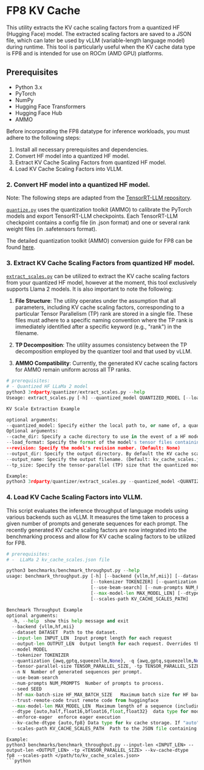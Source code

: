 # FP8 KV Cache 

This utility extracts the KV cache scaling factors from a quantized HF (Hugging Face) model. The extracted scaling factors are saved to a JSON file, which can later be used by vLLM (variable-length language model) during runtime. This tool is particularly useful when the KV cache data type is FP8 and is intended for use on ROCm (AMD GPU) platforms.

## Prerequisites

- Python 3.x
- PyTorch
- NumPy
- Hugging Face Transformers
- Hugging Face Hub
- AMMO 

Before incorporating the FP8 datatype for inference workloads, you must adhere to the following steps:
1. Install all necessary prerequisites and dependencies. 
2. Convert HF model into a quantized HF model. 
3. Extract KV Cache Scaling Factors from quantized HF model.
4. Load KV Cache Scaling Factors into VLLM.

### 2. Convert HF model into a quantized HF model.
Note: The following steps are adapted from the [TensorRT-LLM repository](https://github.com/NVIDIA/TensorRT-LLM/blob/main/examples/quantization/README.md).

[`quantize.py`](https://github.com/ROCm/vllm-fp8/blob/fp8_doc/3rdparty/quantizer/quantize.py) uses the quantization toolkit  (AMMO) to calibrate the PyTorch models and export TensorRT-LLM checkpoints. Each TensorRT-LLM checkpoint contains a config file (in .json format) and one or several rank weight files (in .safetensors format).

The detailed quantization toolkit (AMMO) conversion guide for FP8 can be found [here](https://github.com/ROCm/vllm-fp8/blob/fp8_kv/3rdparty/README.md).

### 3. Extract KV Cache Scaling Factors from quantized HF model.
[`extract_scales.py`](https://github.com/ROCm/vllm-fp8/blob/fp8_doc/3rdparty/quantizer/extract_scales.py) can be utilized to extract the KV cache scaling factors from your quantized HF model, however at the moment, this tool exclusively supports Llama 2 models. It is also important to note the following:
1. **File Structure**: The utility operates under the assumption that all parameters, including KV cache scaling factors, corresponding to a particular Tensor Parallelism (TP) rank are stored in a single file. These files must adhere to a specific naming convention where the TP rank is immediately identified after a specific keyword (e.g., "rank") in the filename.

2. **TP Decomposition**: The utility assumes consistency between the TP decomposition employed by the quantizer tool and that used by vLLM.

3. **AMMO Compatibility**: Currently, the generated KV cache scaling factors for AMMO remain uniform across all TP ranks.

```python
# prerequisites:
# - Quantized HF LLaMa 2 model 
python3 3rdparty/quantizer/extract_scales.py --help
Useage: extract_scales.py [-h] --quantized_model QUANTIZED_MODEL [--load_format {auto,safetensors,npz,pt}] [--output_dir OUTPUT_DIR] [--output_name OUTPUT_NAME] [--tp_size TP_SIZE]

KV Scale Extraction Example

optional arguments:
--quantized_model: Specify either the local path to, or name of, a quantized HF model. It is expected that the quantization format is FP8_E4M3, for use on ROCm (AMD GPU).
Optional arguments:
--cache_dir: Specify a cache directory to use in the event of a HF model download. (Default: None)
--load_format: Specify the format of the model's tensor files containing the KV cache scaling factors. (Choices: auto, safetensors, npz, pt; Default: auto)
--revision: Specify the model's revision number. (Default: None)
--output_dir: Specify the output directory. By default the KV cache scaling factors will be saved in the model directory. (Default: None)
--output_name: Specify the output filename. (Default: kv_cache_scales.json)
--tp_size: Specify the tensor-parallel (TP) size that the quantized model should correspond to. If specified, during KV cache scaling factor extraction the observed TP size will be checked against this and an error will be raised if there is a mismatch. (Default: None)
```
```python
Example:
python3 3rdparty/quantizer/extract_scales.py --quantized_model <QUANTIZED_MODEL_DIR> --tp_size <TENSOR_PARALLEL_SIZE> --output_dir <PATH_TO_OUTPUT_DIR>
```
### 4. Load KV Cache Scaling Factors into VLLM.
This script evaluates the inference throughput of language models using various backends such as vLLM. It measures the time taken to process a given number of prompts and generate sequences for each prompt. The recently generated KV cache scaling factors are now integrated into the benchmarking process and allow for KV cache scaling factors to be utilized for FP8.
```python
# prerequisites:
# -  LLaMa 2 kv_cache_scales.json file

python3 benchmarks/benchmark_throughput.py --help 
usage: benchmark_throughput.py [-h] [--backend {vllm,hf,mii}] [--dataset DATASET] [--input-len INPUT_LEN] [--output-len OUTPUT_LEN] [--model MODEL]
                               [--tokenizer TOKENIZER] [--quantization {awq,gptq,squeezellm,None}] [--tensor-parallel-size TENSOR_PARALLEL_SIZE] [--n N]
                               [--use-beam-search] [--num-prompts NUM_PROMPTS] [--seed SEED] [--hf-max-batch-size HF_MAX_BATCH_SIZE] [--trust-remote-code]
                               [--max-model-len MAX_MODEL_LEN] [--dtype {auto,half,float16,bfloat16,float,float32}] [--enforce-eager] [--kv-cache-dtype {auto,fp8}]
                               [--scales-path KV_CACHE_SCALES_PATH]

Benchmark Throughput Example  
optional arguments:
  -h, --help  show this help message and exit
  --backend {vllm,hf,mii}
  --dataset DATASET  Path to the dataset.
  --input-len INPUT_LEN  Input prompt length for each request
  --output-len OUTPUT_LEN  Output length for each request. Overrides the output length from the dataset.
  --model MODEL
  --tokenizer TOKENIZER
  --quantization {awq,gptq,squeezellm,None}, -q {awq,gptq,squeezellm,None}
  --tensor-parallel-size TENSOR_PARALLEL_SIZE, -tp TENSOR_PARALLEL_SIZE
  --n N  Number of generated sequences per prompt.
  --use-beam-search
  --num-prompts NUM_PROMPTS  Number of prompts to process.
  --seed SEED
  --hf-max-batch-size HF_MAX_BATCH_SIZE   Maximum batch size for HF backend.
  --trust-remote-code trust remote code from huggingface
  --max-model-len MAX_MODEL_LEN  Maximum length of a sequence (including prompt and output). If None, will be derived from the model.
  --dtype {auto,half,float16,bfloat16,float,float32}  data type for model weights and activations. The "auto" option will use FP16 precision for FP32 and FP16 models, and BF16 precision for BF16 models.
  --enforce-eager  enforce eager execution
  --kv-cache-dtype {auto,fp8} Data type for kv cache storage. If "auto", will use model data type. FP8_E5M2 (without scaling) is only supported on cuda version greater than 11.8. On ROCm (AMD GPU), FP8_E4M3 is instead supported ```for common inference criteria.
  --scales-path KV_CACHE_SCALES_PATH  Path to the JSON file containing the KV cache scaling factors. This should generally be supplied, when KV cache dtype is FP8. Otherwise, KV cache scaling factors default to 1.0, which may cause accuracy issues. FP8_E5M2 (without scaling) is only supported on cuda version greater than 11.8. On ROCm (AMD GPU), FP8_E4M3 is instead supported for common inference criteria.
```
```
Example:
python3 benchmarks/benchmark_throughput.py --input-len <INPUT_LEN> --output-len <OUTPUT_LEN> -tp <TENSOR_PARALLEL_SIZE> --kv-cache-dtype fp8 --scales-path </path/to/kv_cache_scales.json>
```python

